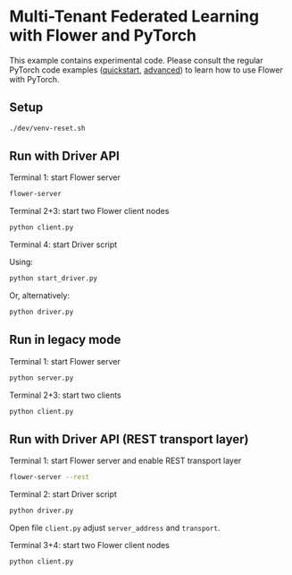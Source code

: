 # Multi-Tenant Federated Learning with Flower and PyTorch

This example contains experimental code. Please consult the regular PyTorch code examples ([quickstart](https://github.com/adap/flower/tree/main/examples/quickstart-pytorch), [advanced](https://github.com/adap/flower/tree/main/examples/advanced-pytorch)) to learn how to use Flower with PyTorch.

## Setup

```bash
./dev/venv-reset.sh
```

## Run with Driver API

Terminal 1: start Flower server

```bash
flower-server
```

Terminal 2+3: start two Flower client nodes

```bash
python client.py
```

Terminal 4: start Driver script

Using:

```bash
python start_driver.py
```

Or, alternatively:

```bash
python driver.py
```

## Run in legacy mode

Terminal 1: start Flower server

```bash
python server.py
```

Terminal 2+3: start two clients

```bash
python client.py
```

## Run with Driver API (REST transport layer)

Terminal 1: start Flower server and enable REST transport layer

```bash
flower-server --rest
```

Terminal 2: start Driver script

```bash
python driver.py
```

Open file `client.py` adjust `server_address` and `transport`.

Terminal 3+4: start two Flower client nodes

```bash
python client.py
```
